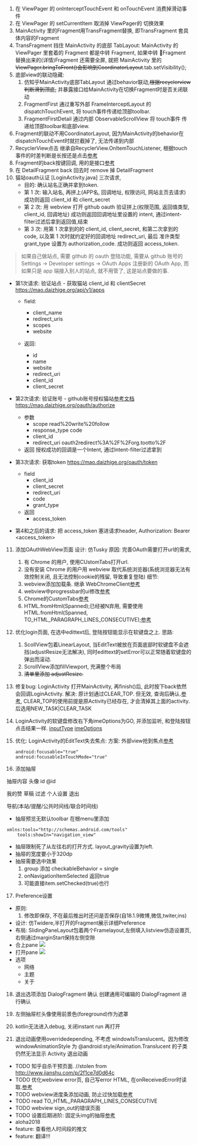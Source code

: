 1. 在 ViewPager 的 onInterceptTouchEvent 和 onTouchEvent 消费掉滑动事件
2. 在 ViewPager 的 setCurrentItem 取消掉 ViewPager的 切换效果
3. MainActivity 里的Fragment用TransFragment替换, 即TransFragment 套具体内容的Fragment
4. TransFragment 挡住 MainActivity 的底部 TabLayout:  MainActivity 的 ViewPager 里套着的 Fragment 都是中转 Fragment, 如果中转 Fragment 替换出来的(详情)Fragment 还需要全屏, 就把 MainActivity 里的 ~~ViewPager.bringToFront()会影响到CoordinatorLayout~~.tab.setVisibility();
5. 底部view的联动隐藏:
    1. 仿知乎MainActivity底部TabLayout 通过behavior联动,~~根据recyclerview判断滑到顶底,~~ 并暴露接口给MainActivity在切换Fragment时是否关闭联动
    2. FragmentFirst 通过重写外部 FrameInterceptLayout 的 dispatchTouchEvent, 将 touch事件传递给顶部toolbar.
    3. FragmentFirstDetail 通过内部 ObservableScrollView 将 touch事件 传递给顶部toolbar和底部view.
6. Fragment的联动不用CoordinatorLayout, 因为MainActivity的behavior在dispatchTouchEvent时就拦截掉了, 无法传递到内部
7.  RecyclerView点击 继承自RecyclerView.OnItemTouchListener, 根据touch事件的时差判断是长按还是点击[参考](http://www.jianshu.com/p/f2e0463e5aef)
8. Fragment的back按键回调, 用的是接口[参考](http://www.jianshu.com/p/fff1ef649fc0)
9. 在 DetailFragment back 回去时 remove 掉 DetailFragment
10. 猫站oauth认证 [LoginActivity.java]
    三次请求,
    * 目的: 确认站名正确并拿到token.
    * 第 1 次: 输入站名, 再拼上(APP名, 回调地址, 权限访问, 网站主页去请求)
    成功则返回 client_id 和 client_secret
    * 第 2 次: 用 webview 打开 github oauth 验证拼上(权限范围, 返回值类型, client_id, 回调地址)
    成功则返回回调地址里设置的 intent, 通过intent-filter过滤后拿到返回值,结束
    * 第 3 次: 用第 1 次拿到的的 client_id, client_secret, 和第二次拿到的 code, 以及第 1 次时就约定好的回调地址 redirect_uri, 最后 准许类型grant_type 设置为 authorization_code.
    成功则返回 access_token.
> 如果自己做站点, 需要 github 的 oauth 登陆功能, 需要从 github 账号的 Settings -> Developer settings -> OAuth Apps 注册新的 OAuth App,
> 而如果只是 app 端接入别人的站点, 就不用管了, 这是站点要做的事.

* 第1次请求: 验证站点 - 获取猫站 client_id 和 clientSecret
  https://mao.daizhige.org/api/v1/apps

  * field:
    * client_name
    * redirect_uris
    * scopes
    * website

  * 返回:
    * id
    * name
    * website
    * redirect_uri
    * client_id
    * client_secret

* 第2次请求: 验证账号 - github账号授权猫站[参考文档](https://github.com/tootsuite/documentation/blob/master/Using-the-API/OAuth-details.md)
https://mao.daizhige.org/oauth/authorize
  * 参数
    * scope read%20write%20follow
    * response_type code
    * client_id
    * redirect_uri oauth2redirect%3A%2F%2Forg.tootto%2F
  * 返回
    授权成功的回调是一个Intent, 通过Intent-filter过滤拿到

* 第3次请求: 获取token
  https://mao.daizhige.org/oauth/token
  * field
    * client_id
    * client_secret
    * redirect_uri
    * code
    * grant_type
  * 返回
    * access_token
* 第4和之后的请求: 把 access_token 塞进请求header, Authorization: Bearer <access_token>


11. 添加OAuthWebView页面
设计: 仿Tusky
原因: 完善OAuth需要打开url的需求,
    1. 有 Chrome 的用户, 使用CUstomTabs打开url.
    2. 没有安装 Chrome 的用户用 webview 取代系统浏览器(系统浏览器无法有效控制关闭, 且无法控制cookie的残留, 导致重复登陆)
细节:
    1. webview添加加载条. 继承 WebChromeClient[参考](http://blog.csdn.net/qq_20785431/article/details/51599073)
    2. webview中progressbar的ui修改[参考](https://www.jianshu.com/p/63af8ea97aae)
    3. Chrome的CustomTabs[参考](https://github.com/GoogleChrome/custom-tabs-client)
    4. HTML.fromHtml(Spanned);已经被N弃用, 需要使用HTML.fromHtml(Spanned, TO_HTML_PARAGRAPH_LINES_CONSECUTIVE);[参考](https://stackoverflow.com/questions/37904739/html-fromhtml-deprecated-in-android-n)

12. 优化login页面, 在选中edittext后, 登陆按钮能显示在软键盘之上.
思路:
    1. ScollView包着LinearLayout, 当EditText被放在页面底部时软键盘不会遮挡(adjustResize无法解决), 同时edittext的setError可以正常随着软键盘的弹出而滚动.
    2. ScrollView添加fillViewport, 充满整个布局
    2. ~~清单里添加 adjustResize.~~

13. 修复bug: LoginActivity 打开MainActivity, 再finish()后, 此时按下back依然会回调LoginActivity.
    解决: 原计划通过CLEAR_TOP. 但无效, 查询后确认.[参考](https://www.cnblogs.com/supermanChao/p/6007671.html), CLEAR_TOP的使用前提是原Activity已经存在, 才会清掉其上面的activity. 后选用NEW_TASK|CLEAR_TASK

14. LoginActivity的软键盘修改右下角imeOptions为GO, 并添加监听, 和登陆按钮点击结果一样.
    [inputType](http://blog.csdn.net/qq_16064871/article/details/44701727)
    [imeOptions](https://www.jianshu.com/p/6ad48686e6fd)

15. 优化: LoginActivity的EditText失去焦点:
    方案: 外部view抢到焦点[参考](http://www.cnblogs.com/yejiurui/archive/2013/01/02/2841945.html)
    ```
    android:focusable="true"
    android:focusableInTouchMode="true"
    ```
16. 添加抽屉

抽屉内容
头像
id
@id

我的赞
草稿
过滤
个人设置
退出

导航(本站/提醒/公共时间线/联合时间线)

* 抽屉预览无默认toolbar
在根menu里添加
```
xmlns:tools="http://schemas.android.com/tools"
    tools:showIn="navigation_view"
```
* 抽屉限制死了从左往右的打开方式. layout_gravity设置为left.
* 抽屉的宽度要小于320dp
* 抽屉需要选中效果
  1. group 添加 checkableBehavior = single
  2. onNavigationItemSelected 返回true
  3. 可能直接item.setChecked(true)也行



17. Preference设置
* 原则:
  1. 修改即保存, 不在最后推出时还问是否保存(自18.1.9微博,微信,twiter,ins)
* 设计: 仿Twidere,半打开的Fragment展示详细Preference
* 布局: SlidingPaneLayout包着两个Framelayout,左侧填入listview仿造设置页, 右侧通过marginStart保持左侧空隙
* 合上pane
![](https://raw.githubusercontent.com/sunxlfred/RES/78cd72720f41e478f83563bc9e4566795dcdeec4/preferenceClosePane.png)
* 打开pane
![](https://raw.githubusercontent.com/sunxlfred/RES/78cd72720f41e478f83563bc9e4566795dcdeec4/preferenceOpenPane.png)
* 选项
  * 网络
  * 主题
  * 关于

18. 退出选项添加 DialogFragment 确认
创建通用可编辑的 DialogFragment 进行确认


19. 左侧抽屉栏头像使用前景色(foreground)作为遮罩
20. kotlin无法进入debug, 关闭instant run 再打开

22. 退出动画使用overridedepending, 不考虑 windowIsTranslucent。因为修改 windowAnimationStyle 为 @android:style/Animation.Translucent 的子类仍然无法显示 Activity 退出动画








* TODO 知乎自杀干预页面.
//stolen from http://www.jianshu.com/p/2f1ce7d0d64c
* TODO 优化webview error页, 自己写error HTML, 在onReceivedError时读取.[参考](http://stackoverflow.org.cn/front/ask/view?ask_id=33638)
* TODO webview进度条添加动画, 防止过快加载[参考](https://juejin.im/post/597734f76fb9a06bb874c208)
* TODO read TO_HTML_PARAGRAPH_LINES_CONSECUTIVE
* TODO webview sign_out的错误页面
* TODO 设置后期进阶: 固定头img的抽屉[参考](https://github.com/mikepenz/MaterialDrawer/blob/develop/app/src/main/java/com/mikepenz/materialdrawer/app/PersistentDrawerActivity.java)
* aloha2018
* feature: 查看他人时间段的推文
* feature: 翻译!!!
